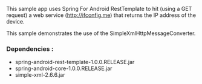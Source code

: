 This sample app uses Spring For Android RestTemplate to hit (using a GET request) a web service (http://ifconfig.me) that returns the IP address of the device.

This sample demonstrates the use of the SimpleXmlHttpMessageConverter.

### Dependencies :
* spring-android-rest-template-1.0.0.RELEASE.jar
* spring-android-core-1.0.0.RELEASE.jar
* simple-xml-2.6.6.jar
